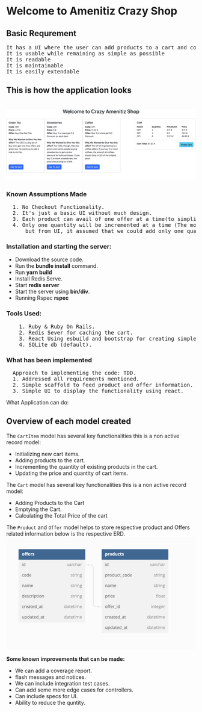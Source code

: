 <h1> Welcome to Amenitiz Crazy Shop</h1>
<h2> Basic Requrement </h2>
<pre>
It has a UI where the user can add products to a cart and compute the total price (it can be a simple CLI)
It is usable while remaining as simple as possible
It is readable
It is maintainable
It is easily extendable
</pre>
<h2>This is how the application looks</h2> <br/>
  
<img src='https://github.com/rvkrish/AmenitizCrazyShop/blob/7d3fdb3e621d11139101fa5cf99a50af2a8da745/public/Screenshot%202023-11-09%20at%205.56.11%20PM.png' width='900'>

<h3> Known Assumptions Made </h3>
<pre>
  1. No Checkout Functionality.
  2. It's just a basic UI without much design.
  3. Each product can avail of one offer at a time(to simplify the implementation)
  4. Only one quantity will be incremented at a time (The model level provided the ability to add multiple quantities, 
      but from UI, it assumed that we could add only one quantity)
</pre>


<h3> Installation and starting the server: </h3>

- Download the source code.
- Run the **bundle install** command.
- Run **yarn build**
- Install Redis Serve.
- Start **redis server**
- Start the server using **bin/div**.
- Running Rspec **rspec**

<h3>Tools Used: </h3>
<pre>
    1. Ruby & Ruby On Rails.
    2. Redis Sever for caching the cart.
    3. React Using esbuild and bootstrap for creating simple UI.
    4. SQLite db (default).
</pre>
<h3> What has been implemented</h3>
<pre>
  Approach to implementing the code: TDD.
  1. Addressed all requirements mentioned.
  2. Simple scaffold to feed product and offer information.
  3. Simple UI to display the functionality using react.
</pre>
  What Application can do:


## Overview of each model created

The `CartItem` model has several key functionalities this is a non active record model:

- Initializing new cart items.
- Adding products to the cart.
- Incrementing the quantity of existing products in the cart.
- Updating the price and quantity of cart items.

The `Cart` model has several key functionalities this is a non active record model:

- Adding Products to the Cart
- Emptying the Cart.
- Calculating the Total Price of the cart
  
The `Product` and `Offer` model  helps to store respective product and Offers related information below is the respective ERD. 
<img src='https://github.com/rvkrish/AmenitizCrazyShop/blob/83c3369cd437e47df3a774285847e2edf2bf58b9/public/Screenshot%202023-11-09%20at%206.35.12%20PM.png' width='600'>


**Some known improvements that can be made:**

- We can add a coverage report.
- flash messages and notices.
- We can include integration test cases.
- Can add some more edge cases for controllers.
- Can include specs for UI.
- Ability to reduce the quntity.
  
